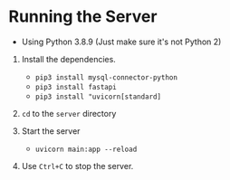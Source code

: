# Running the Server

- Using Python 3.8.9 (Just make sure it's not Python 2)

1. Install the dependencies.
    - `pip3 install mysql-connector-python`
    - `pip3 install fastapi`
    - `pip3 install "uvicorn[standard]`

2. `cd` to the `server` directory

3. Start the server
    - `uvicorn main:app --reload`

4. Use `Ctrl+C` to stop the server.